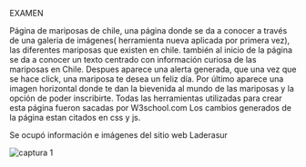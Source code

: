 EXAMEN 

Página de mariposas de chile, una página donde se da a conocer a través de una galeria de imágenes( herramienta nueva aplicada por primera vez), las diferentes mariposas que existen en chile. también al inicio de la página se da a conocer un texto centrado con información curiosa de las mariposas en Chile. Despues aparece una alerta generada, que una vez que se hace click, una mariposa te desea un feliz día. Por último aparece una imagen horizontal donde te dan la bievenida al mundo de las mariposas y la opción de poder inscribirte. Todas las herramientas utilizadas para crear esta página fueron sacadas por W3school.com
Los cambios generados de la página estan citados en css y js. 

Se ocupó información e imágenes del sitio web Laderasur

![captura 1](./captura1.png)
